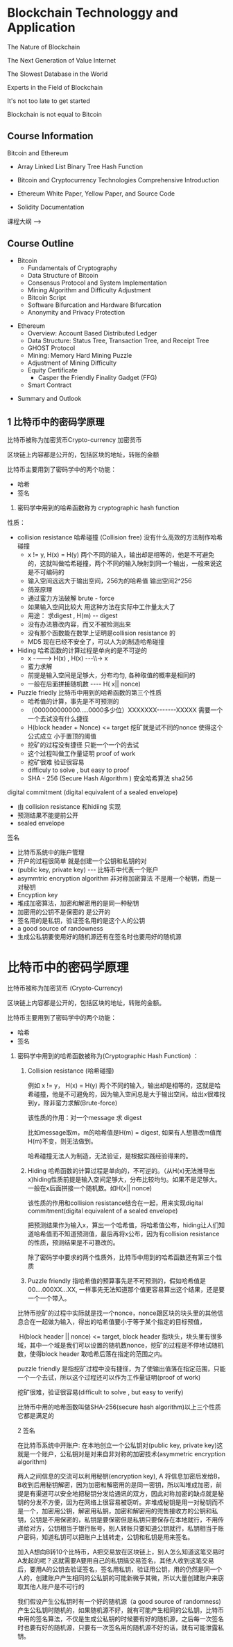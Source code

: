 <!-- # 区块链技术与应用 -->
# Blockchain Technologgy and Application

<!-- 区块链的本质 -->
The Nature of Blockchain

<!-- 下一代的价值互联网 -->
The Next Generation of Value Internet

<!-- 世界上最慢的数据库 -->
The Slowest Database in the World

<!-- 区块链领域的专家 -->
Experts in the Field of Blockchain

<!-- 现在入门还不晚 -->
It's not too late to get started

<!-- 区块链不等于比特币 -->
Blockchain is not equal to Bitcoin



<!-- 课程信息 -->
## Course Information

<!-- 比特币和以太坊两种数字货币 -->
Bitcoin and Ethereum

<!-- - 数组 链表 二叉树 哈希函数 -->
- Array Linked List Binary Tree Hash Function

- Bitcoin and Cryptocurrency Technologies Comprehensive Introduction

<!-- - 以太坊的白皮书 黄皮书 源代码 -->
- Ethereum White Paper, Yellow Paper, and Source Code

<!-- - Solidity 文档 -->
- Solidity Documentation



<!--> 课程大纲 -->
## Course Outline

<!-- - 比特币 -->
- Bitcoin
  <!-- - 密码学基础 -->
  - Fundamentals of Cryptography
  <!-- - 比特币的数据结构 -->
  - Data Structure of Bitcoin
  <!-- - 共识协议和系统实现 -->
  - Consensus Protocol and System Implementation
  <!-- - 挖矿算法和难度调整 -->
  - Mining Algorithm and Difficulty Adjustment
  <!-- - 比特币脚本 -->
  - Bitcoin Script
  <!-- - 软件分叉和硬件分叉 -->
  - Software Bifurcation and Hardware Bifurcation
  <!-- - 匿名和隐私保护 -->
  - Anonymity and Privacy Protection

<!-- - 以太坊 -->
- Ethereum
  <!-- - 概述：基于账户的分布式账本 -->
  - Overview: Account Based Distributed Ledger
  <!-- - 数据结构：状态树，交易树，收据树 -->
  - Data Structure: Status Tree, Transaction Tree, and Receipt Tree
  <!-- - GHOST协议 -->
  - GHOST Protocol
  <!-- - 挖矿：memory-hard mining puzzle -->
  - Mining: Memory Hard Mining Puzzle
  <!-- - 挖矿难度调整 -->
  - Adjustment of Mining Difficulty
  <!-- - 权益证明 -->
  - Equity Certificate
    - Casper the Friendly Finality Gadget (FFG)
  <!-- - 智能合约 -->
  - Smart Contract

<!-- - 总结与展望 -->
- Summary and Outlook



## 1 比特币中的密码学原理



比特币被称为加密货币Crypto-currency 加密货币 

区块链上内容都是公开的，包括区块的地址，转账的金额



比特币主要用到了密码学中的两个功能：

- 哈希 
- 签名



1. 密码学中用到的哈希函数称为 cryptographic hash function 

性质：

- collision resistance 哈希碰撞 (Collision free) 没有什么高效的方法制作哈希碰撞
  - x != y, H(x) = H(y) 两个不同的输入，输出却是相等的，他是不可避免的，这就叫做哈希碰撞，两个不同的输入映射到同一个输出，一般来说这是不可编码的
  - 输入空间远远大于输出空间，256为的哈希值 输出空间2^256 
  - 鸽笼原理
  - 通过蛮力方法破解 brute - force 
  - 如果输入空间比较大 用这种方法在实际中工作量太大了
  - 用途： 求digest , H(m) -- digest 
  - 没有办法篡改内容，而又不被检测出来
  - 没有那个函数能在数学上证明是collision resistance 的
  - MD5 现在已经不安全了，可以人为的制造哈希碰撞
- Hiding 哈希函数的计算过程是单向的是不可逆的
  - x ----> H(x) , H(x) ---\\\\-> x 
  - 蛮力求解 
  - 前提是输入空间是足够大，分布均匀, 各种取值的概率是相同的
  - 一般在后面拼接随机数 ----  H( x|| nonce) 
- Puzzle friedly 比特币中用到的哈希函数的第三个性质
  - 哈希值的计算，事先是不可预测的
  - （000000000000.....0000多少位）XXXXXXX-------XXXXX 需要一个一个去试没有什么捷径
  - H(block header + Nonce) <= target  挖矿就是试不同的nonce 使得这个公式成立 小于置顶的阈值
  - 挖矿的过程没有捷径 只能一个一个的去试
  - 这个过程叫做工作量证明 proof of work
  - 挖矿很难 验证很容易
  - difficuly to solve , but easy to proof
  - SHA - 256  (Secure Hash Algorithm ) 安全哈希算法 sha256



digital commitment (digital equivalent of a sealed envelope)

- 由 collision resistance 和hidiing 实现
- 预测结果不能提前公开
- sealed envelope 





签名

- 比特币系统中的账户管理
- 开户的过程很简单 就是创建一个公钥和私钥的对
- (public key, private key) --- 比特币中代表一个账户
- asymmtric encryption algorithm 非对称加密算法 不是用一个秘钥，而是一对秘钥
- Encyption key 
- 堆成加密算法，加密和解密用的是同一种秘钥
- 加密用的公钥不是保密的 是公开的
- 签名用的是私钥，验证签名用的是这个人的公钥
- a good source of randowness
- 生成公私钥要使用好的随机源还有在签名时也要用好的随机源



# 比特币中的密码学原理



比特币被称为加密货币 (Crypto-Currency)

区块链上内容都是公开的，包括区块的地址，转账的金额。



比特币主要用到了密码学中的两个功能：

- 哈希
- 签名



1. 密码学中用到的哈希函数被称为(Cryptographic Hash Function) ：

   1. Collision resistance (哈希碰撞)

      例如 x != y， H(x) = H(y) 两个不同的输入，输出却是相等的，这就是哈希碰撞，他是不可避免的，因为输入空间总是大于输出空间。给出x很难找到y，除非蛮力求解(Brute-force)

      该性质的作用：对一个message 求 digest

      比如message取m，m的哈希值是H(m) = digest, 如果有人想篡改m值而H(m)不变，则无法做到。

      哈希碰撞无法人为制造，无法验证，是根据实践经验得来的。

   2. Hiding 哈希函数的计算过程是单向的，不可逆的。（从H(x)无法推导出x)hiding性质前提是输入空间足够大，分布比较均匀。如果不是足够大。一般在x后面拼接一个随机数。如H(x|| nonce)

      该性质的作用和collision resistance结合在一起，用来实现digital commitment(digital equivalent of a sealed envelope)

      把预测结果作为输入x，算出一个哈希值，将哈希值公布，hiding让人们知道哈希值而不知道预测值，最后再将x公布，因为有collision resistance 的性质，预测结果是不可篡改的。

      

      除了密码学中要求的两个性质外，比特币中用到的哈希函数还有第三个性质

   3. Puzzle friendly 指哈希值的预算事先是不可预测的，假如哈希值是00....000XX...XX, 一样事先无法知道那个值更容易算出这个结果，还是要一个一个带入。

   

   ​	比特币挖矿的过程中实际就是找一个nonce，nonce跟区块的块头里的其他信息合在一起做为输入，得出的哈希值要小于等于某个指定的目标预值，

   ​	H(block header || nonce) <= target, block header 指块头，块头里有很多域，其中一个域是我们可以设置的随机数nonce，挖矿的过程是不停地试随机数，使得block header 取哈希后落在指定的范围之内。

   

   puzzle friendly 是指挖矿过程中没有捷径，为了使输出值落在指定范围，只能一个一个去试，所以这个过程还可以作为工作量证明(proof of work)

   挖矿很难，验证很容易(difficult to solve , but easy to verify)

   

   比特币中用的哈希函数叫做SHA-256(secure hash algorithm)以上三个性质它都是满足的

   

   2 签名

   

   在比特币系统中开账户: 在本地创立一个公私钥对(public key, private key)这就是一个账户，公私钥对是对来自非对称的加密技术(asymmetric encryption algorithm)

   

   两人之间信息的交流可以利用秘钥(encryption key), A 将信息加密后发给B，B收到后用秘钥解密，因为加密和解密用的是同一密钥，所以叫堆成加密，前提是有渠道可以安全地把秘钥分发给通讯的双方，因此对称加密的缺点就是秘钥的分发不方便，因为在网络上很容易被窃听。非堆成秘钥是用一对秘钥而不是一个，加密用公钥，解密用私钥，加密和解密用的兜售接收方的公钥和私钥，公钥是不用保密的，私钥是要保密但是私钥只要保存在本地就行，不用传递给对方，公钥相当于银行账号，别人转账只要知道公钥就行，私钥相当于账户密码，知道私钥可以把账户上钱转走，公钥和私钥是用来签名。

   

   加入A想向B转10个比特币，A把交易放在区块链上，别人怎么知道这笔交易时A发起的呢？这就需要A要用自己的私钥搞交易签名，其他人收到这笔交易后，要用A的公钥去验证签名，签名用私钥，验证用公钥，用的仍然是同一个人的，创建账户产生相同的公私钥的可能新微乎其微，所以大量创建账户来窃取其他人账户是不可行的

   

   我们假设产生公私钥时有一个好的随机源（a good source of  randomness) 产生公私钥时随机的，如果随机源不好，就有可能产生相同的公私钥，比特币中用的签名算法，不仅是生成公私钥的时候要有好的随机源，之后每一次签名时也要有好的随机源，只要有一次签名用的随机源不好的话，就有可能泄露私钥。

   

   